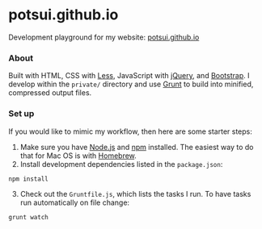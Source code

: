 # potsui.github.io

Development playground for my website: [potsui.github.io](https://potsui.github.io/)

### About
Built with HTML, CSS with [Less](http://lesscss.org/), JavaScript with [jQuery](https://jquery.com/), and [Bootstrap](https://getbootstrap.com/docs/3.3/). I develop within the `private/` directory and use [Grunt](https://gruntjs.com/) to build into minified, compressed output files.

### Set up
If you would like to mimic my workflow, then here are some starter steps:
1. Make sure you have [Node.js](https://nodejs.org/en/) and [npm](https://www.npmjs.com/get-npm) installed. The easiest way to do that for Mac OS is with [Homebrew](https://brew.sh/).
2. Install development dependencies listed in the `package.json`:
```
npm install
```
3. Check out the `Gruntfile.js`, which lists the tasks I run. To have tasks run automatically on file change:
```
grunt watch
```
